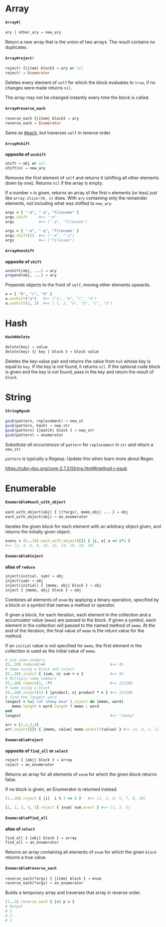 # Array

#### `Array#|`

```ruby
ary | other_ary → new_ary
```

Return a new array that is the union of two arrays. The result contains no duplicates.



#### `Array#reject!`

```ruby
reject! {|item| block} → ary or nil
reject! → Enumerator
```

Deletes every element of `self` for which the block evaluates to `true`, if no changes were made returns `nil`.

The array may not be changed instantly every time the block is called.



#### `Array#reverse_each`

```ruby
reverse_each {|item| block} → ary
reverse_each → Enumerator
```

Same as [#each](https://ruby-doc.org/core-2.7.2/Array.html#method-i-each), but traverses `self` in reverse order.



#### `Array#shift`

**opposite of `unshift`**

```ruby
shift → obj or nil
shift(n) → new_ary
```

Removes the first element of `self` and returns it (shifting all other elements down by one). Returns `nil` if the array is empty.

If a number `n` is given, returns an array of the first `n` elements (or less) just like `array.slice!(0, n)` does. With `ary` containing only the remainder elements, not including what was shifted to `new_ary`. 

```ruby
args = [ "-m", "-q", "filename" ]
args.shift     #=> "-m"
args           #=> ["-q", "filename"]

args = [ "-m", "-q", "filename" ]
args.shift(2)  #=> ["-m", "-q"]
args           #=> ["filename"]
```



#### `Array#unshift`

**opposite of `shift`**

```ruby
unshift(obj, ...) → ary
prepend(obj, ...) → ary
```

Prepends objects to the front of `self`, moving other elements upwards.

```ruby
a = [ "b", "c", "d" ]
a.unshift("a")   #=> ["a", "b", "c", "d"]
a.unshift(1, 2)  #=> [ 1, 2, "a", "b", "c", "d"]
```



# Hash

#### `Hash#delete`

```ruby
delete(key) → value
delete(key) {| key | block } → block value
```

Deletes the key-value pair and returns the value from `hsh` whose key is equal to `key`. If the key is not found, it returns `nil`. If the optional code block is given and the key is not found, pass in the key and return the result of `block`.



# String

#### `String#gsub`

```ruby
gsub(pattern, replacement) → new_st
gsub(pattern, hash) → new_str
gsub(pattern) {|match| block } → new_str
gsub(pattern) → enumerator
```

Substitute *all occurrences* of `pattern` for `replacement` in `str` and return a `new_str`

`pattern` is typically a Regexp. Update this when learn more about Regex.

https://ruby-doc.org/core-2.7.2/String.html#method-i-gsub



# Enumerable

#### `Enumerable#each_with_object`

```ruby
each_with_object(obj) { |(*args), memo_obj| ... } → obj
each_with_object(obj) → an_enumerator
```

Iterates the given block for each element with an arbitrary object given, and returns the initially given object.

```ruby
evens = (1..10).each_with_object([]) { |i, a| a << i*2 }
#=> [2, 4, 6, 8, 10, 12, 14, 16, 18, 20]
```



#### `Enumerable#inject`

**alias of `reduce`**

```ruby
inject(initial, sym) → obj
inject(sym) → obj
inject(initial) { |memo, obj| block } → obj
inject { |memo, obj| block } → obj
```

Combines all elements of `enum` by applying a binary operation, specified by a block or a symbol that names a method or operator.

If given a block, for each iteration, each element in the collection and a accumulator value (`memo`) are passed to the block. If given a symbol, each element in the collection will passed to the named method of `memo`. At the end of the iteration, the final value of `memo` is the return value for the method.

If an `initial` value is not specified for `memo`, the first element in the collection is used as the initial value of `memo`.

```ruby
# Sum some numbers
(5..10).reduce(:+)                             #=> 45
# Same using a block and inject
(5..10).inject { |sum, n| sum + n }            #=> 45
# Multiply some numbers
(5..10).reduce(1, :*)                          #=> 151200
# Same using a block
(5..10).inject(1) { |product, n| product * n } #=> 151200
# find the longest word
longest = %w{ cat sheep bear }.inject do |memo, word|
   memo.length > word.length ? memo : word
end
longest                                        #=> "sheep"

arr = [1,2,3,4]
arr.inject([]) { |memo, value| memo.unshift(value) } #=> [4, 3, 2, 1]
```



#### `Enumerable#reject`

**opposite of `find_all` or `select`**

```ruby
reject { |obj| block } → array
reject → an_enumerator
```

Returns an array for all elements of `enum` for which the given block returns false.

If no block is given, an Enumerator is returned instead.

```ruby
(1..10).reject { |i|  i % 3 == 0 }   #=> [1, 2, 4, 5, 7, 8, 10]

[1, 2, 3, 4, 5].reject { |num| num.even? } #=> [1, 3, 5]
```



#### `Enumerable#find_all`

**alias of `select`**

```ruby
find_all { |obj| block } → array
find_all → an_enumerator
```

Returns an array containing all elements of `enum` for which the given `block` returns a true value.



#### `Enumerable#reverse_each`

```ruby
reverse_each(*args) { |item| block } → enum
reverse_each(*args) → an_enumerator
```

Builds a temporary array and traverses that array in reverse order.

```ruby
(1..3).reverse_each { |v| p v }
# Output
# 3
# 2
# 1
```

